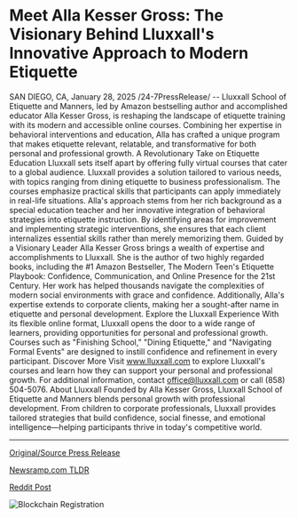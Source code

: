 # Meet Alla Kesser Gross: The Visionary Behind Lluxxall's Innovative Approach to Modern Etiquette

SAN DIEGO, CA, January 28, 2025 /24-7PressRelease/ -- Lluxxall School of Etiquette and Manners, led by Amazon bestselling author and accomplished educator Alla Kesser Gross, is reshaping the landscape of etiquette training with its modern and accessible online courses. Combining her expertise in behavioral interventions and education, Alla has crafted a unique program that makes etiquette relevant, relatable, and transformative for both personal and professional growth.  A Revolutionary Take on Etiquette Education Lluxxall sets itself apart by offering fully virtual courses that cater to a global audience. Lluxxall provides a solution tailored to various needs, with topics ranging from dining etiquette to business professionalism. The courses emphasize practical skills that participants can apply immediately in real-life situations.  Alla's approach stems from her rich background as a special education teacher and her innovative integration of behavioral strategies into etiquette instruction. By identifying areas for improvement and implementing strategic interventions, she ensures that each client internalizes essential skills rather than merely memorizing them.  Guided by a Visionary Leader Alla Kesser Gross brings a wealth of expertise and accomplishments to Lluxxall. She is the author of two highly regarded books, including the #1 Amazon Bestseller, The Modern Teen's Etiquette Playbook: Confidence, Communication, and Online Presence for the 21st Century. Her work has helped thousands navigate the complexities of modern social environments with grace and confidence. Additionally, Alla's expertise extends to corporate clients, making her a sought-after name in etiquette and personal development.  Explore the Lluxxall Experience With its flexible online format, Lluxxall opens the door to a wide range of learners, providing opportunities for personal and professional growth. Courses such as "Finishing School," "Dining Etiquette," and "Navigating Formal Events" are designed to instill confidence and refinement in every participant.  Discover More Visit www.lluxxall.com to explore Lluxxall's courses and learn how they can support your personal and professional growth. For additional information, contact office@lluxxall.com or call (858) 504-5076.  About Lluxxall Founded by Alla Kesser Gross, Lluxxall School of Etiquette and Manners blends personal growth with professional development. From children to corporate professionals, Lluxxall provides tailored strategies that build confidence, social finesse, and emotional intelligence—helping participants thrive in today's competitive world. 

---

[Original/Source Press Release](https://www.24-7pressrelease.com/press-release/519143/meet-alla-kesser-gross-the-visionary-behind-lluxxalls-innovative-approach-to-modern-etiquette)
                    

[Newsramp.com TLDR](https://newsramp.com/curated-news/lluxxall-school-of-etiquette-and-manners-revolutionizes-etiquette-training-with-online-courses/31a21c96ae7001d73dd0facd130f9d3e) 

 



[Reddit Post](https://www.reddit.com/r/newsramp/comments/1ibwxqk/lluxxall_school_of_etiquette_and_manners/) 



![Blockchain Registration](https://cdn.newsramp.app/24-7PressRelease/qrcode/251/28/bossCfEN.webp)